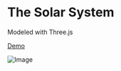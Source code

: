 The Solar System
================

Modeled with Three.js

[Demo](http://sanderblue.github.io/solar-system-threejs/)

![Image](../master/img/screenshot_1.png?raw=true)